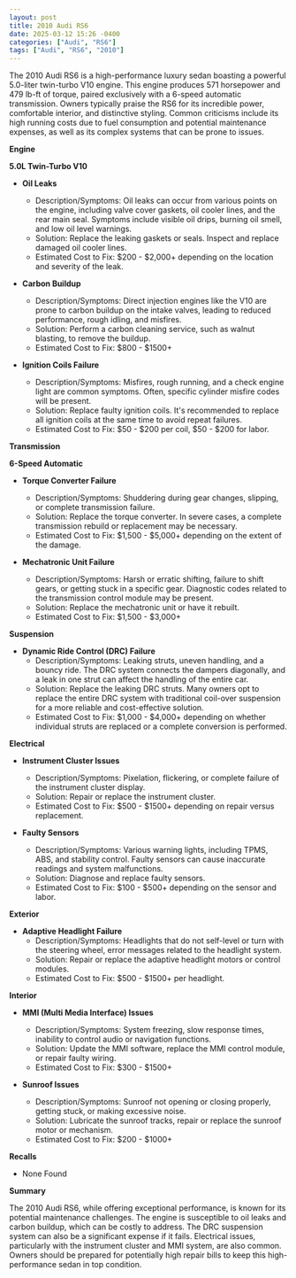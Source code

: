 ```yaml
---
layout: post
title: 2010 Audi RS6
date: 2025-03-12 15:26 -0400
categories: ["Audi", "RS6"]
tags: ["Audi", "RS6", "2010"]
---
```

The 2010 Audi RS6 is a high-performance luxury sedan boasting a powerful 5.0-liter twin-turbo V10 engine. This engine produces 571 horsepower and 479 lb-ft of torque, paired exclusively with a 6-speed automatic transmission. Owners typically praise the RS6 for its incredible power, comfortable interior, and distinctive styling. Common criticisms include its high running costs due to fuel consumption and potential maintenance expenses, as well as its complex systems that can be prone to issues.

**Engine**

**5.0L Twin-Turbo V10**

*   **Oil Leaks**
    *   Description/Symptoms: Oil leaks can occur from various points on the engine, including valve cover gaskets, oil cooler lines, and the rear main seal. Symptoms include visible oil drips, burning oil smell, and low oil level warnings.
    *   Solution: Replace the leaking gaskets or seals. Inspect and replace damaged oil cooler lines.
    *   Estimated Cost to Fix: $200 - $2,000+ depending on the location and severity of the leak.

*   **Carbon Buildup**
    *   Description/Symptoms: Direct injection engines like the V10 are prone to carbon buildup on the intake valves, leading to reduced performance, rough idling, and misfires.
    *   Solution: Perform a carbon cleaning service, such as walnut blasting, to remove the buildup.
    *   Estimated Cost to Fix: $800 - $1500+

*   **Ignition Coils Failure**
    *   Description/Symptoms: Misfires, rough running, and a check engine light are common symptoms. Often, specific cylinder misfire codes will be present.
    *   Solution: Replace faulty ignition coils. It's recommended to replace all ignition coils at the same time to avoid repeat failures.
    *   Estimated Cost to Fix: $50 - $200 per coil, $50 - $200 for labor.

**Transmission**

**6-Speed Automatic**

*   **Torque Converter Failure**
    *   Description/Symptoms: Shuddering during gear changes, slipping, or complete transmission failure.
    *   Solution: Replace the torque converter. In severe cases, a complete transmission rebuild or replacement may be necessary.
    *   Estimated Cost to Fix: $1,500 - $5,000+ depending on the extent of the damage.

*   **Mechatronic Unit Failure**
    *   Description/Symptoms: Harsh or erratic shifting, failure to shift gears, or getting stuck in a specific gear. Diagnostic codes related to the transmission control module may be present.
    *   Solution: Replace the mechatronic unit or have it rebuilt.
    *   Estimated Cost to Fix: $1,500 - $3,000+

**Suspension**

*   **Dynamic Ride Control (DRC) Failure**
    *   Description/Symptoms: Leaking struts, uneven handling, and a bouncy ride. The DRC system connects the dampers diagonally, and a leak in one strut can affect the handling of the entire car.
    *   Solution: Replace the leaking DRC struts. Many owners opt to replace the entire DRC system with traditional coil-over suspension for a more reliable and cost-effective solution.
    *   Estimated Cost to Fix: $1,000 - $4,000+ depending on whether individual struts are replaced or a complete conversion is performed.

**Electrical**

*   **Instrument Cluster Issues**
    *   Description/Symptoms: Pixelation, flickering, or complete failure of the instrument cluster display.
    *   Solution: Repair or replace the instrument cluster.
    *   Estimated Cost to Fix: $500 - $1500+ depending on repair versus replacement.

*   **Faulty Sensors**
    *   Description/Symptoms: Various warning lights, including TPMS, ABS, and stability control. Faulty sensors can cause inaccurate readings and system malfunctions.
    *   Solution: Diagnose and replace faulty sensors.
    *   Estimated Cost to Fix: $100 - $500+ depending on the sensor and labor.

**Exterior**

*   **Adaptive Headlight Failure**
    *   Description/Symptoms: Headlights that do not self-level or turn with the steering wheel, error messages related to the headlight system.
    *   Solution: Repair or replace the adaptive headlight motors or control modules.
    *   Estimated Cost to Fix: $500 - $1500+ per headlight.

**Interior**

*   **MMI (Multi Media Interface) Issues**
    *   Description/Symptoms: System freezing, slow response times, inability to control audio or navigation functions.
    *   Solution: Update the MMI software, replace the MMI control module, or repair faulty wiring.
    *   Estimated Cost to Fix: $300 - $1500+

*   **Sunroof Issues**
    *   Description/Symptoms: Sunroof not opening or closing properly, getting stuck, or making excessive noise.
    *   Solution: Lubricate the sunroof tracks, repair or replace the sunroof motor or mechanism.
    *   Estimated Cost to Fix: $200 - $1000+

**Recalls**

*   None Found

**Summary**

The 2010 Audi RS6, while offering exceptional performance, is known for its potential maintenance challenges. The engine is susceptible to oil leaks and carbon buildup, which can be costly to address. The DRC suspension system can also be a significant expense if it fails. Electrical issues, particularly with the instrument cluster and MMI system, are also common. Owners should be prepared for potentially high repair bills to keep this high-performance sedan in top condition.


